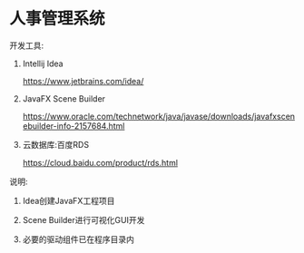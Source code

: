 # 人事管理系统

开发工具:

1. Intellij Idea

   https://www.jetbrains.com/idea/

2. JavaFX Scene Builder

   https://www.oracle.com/technetwork/java/javase/downloads/javafxscenebuilder-info-2157684.html

3. 云数据库:百度RDS

   https://cloud.baidu.com/product/rds.html

说明:

1. Idea创建JavaFX工程项目

2. Scene Builder进行可视化GUI开发

3. 必要的驱动组件已在程序目录内
